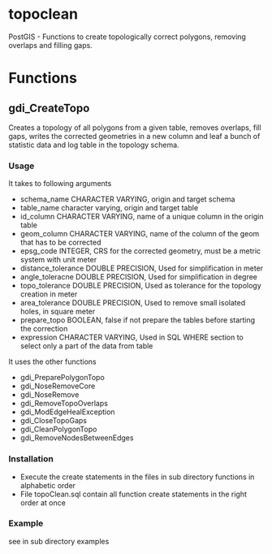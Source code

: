 # topoclean
PostGIS - Functions to create topologically correct polygons, removing overlaps and filling gaps.

# Functions
## gdi_CreateTopo
Creates a topology of all polygons from a given table, removes overlaps, fill gaps, writes the corrected geometries in a new column and leaf a bunch of statistic data and log table in the topology schema.

### Usage
It takes to following arguments
* schema_name CHARACTER VARYING, origin and target schema
* table_name character varying, origin and target table
* id_column CHARACTER VARYING, name of a unique column in the origin table
* geom_column CHARACTER VARYING, name of the column of the geom that has to be corrected
* epsg_code INTEGER, CRS for the corrected geometry, must be a metric system with unit meter
* distance_tolerance DOUBLE PRECISION, Used for simplification in meter
* angle_toleracne DOUBLE PRECISION, Used for simplification in degree
* topo_tolerance DOUBLE PRECISION, Used as tolerance for the topology creation in meter
* area_tolerance DOUBLE PRECISION, Used to remove small isolated holes, in square meter
* prepare_topo BOOLEAN, false if not prepare the tables before starting the correction
* expression CHARACTER VARYING, Used in SQL WHERE section to select only a part of the data from table

It uses the other functions
* gdi_PreparePolygonTopo
* gdi_NoseRemoveCore
* gdi_NoseRemove
* gdi_RemoveTopoOverlaps
* gdi_ModEdgeHealException
* gdi_CloseTopoGaps
* gdi_CleanPolygonTopo
* gdi_RemoveNodesBetweenEdges

### Installation
* Execute the create statements in the files in sub directory functions in alphabetic order
* File topoClean.sql contain all function create statements in the right order at once

### Example
see in sub directory examples
